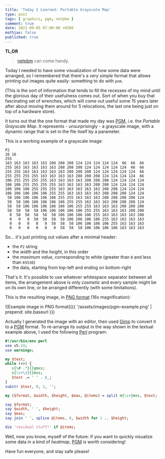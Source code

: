 ```yaml
---
title: 'Today I Learned: Portable Grayscale Map'
type: post
tags: [ graphics, pgm, netpbm ]
comment: true
date: 2021-09-05 07:00:00 +0200
mathjax: false
published: true
---
```


**TL;DR**

> [netpbm][] can come handy.

Today I needed to have some visualization of how some data were
arranged, so I remembered that there's a *very simple* format that
allows printing out images quite easily: something to do with `pnm`.

(This is the sort of information that tends to fill the recesses of my
mind until the glorious day of their usefulness comes out. Sort of when
you buy that fascinating set of wrenches, which will come out useful
some 15 years later after about moving them around for 5 relocations,
the last one being just on top of a hardware store).

It turns out that the one format that made my day was [PGM][], i.e. the
*Portable Grayscale Map*. It represents - unsurprisingly - a grayscale
image, with a dynamic range that is set in the file itself by a
parameter.

This is a working example of a grayscale image:

```pgm
P2
16 16
255
163 163 163 163 163 208 208 208 124 124 124 124 124  66  66  66
255 163 163 163 163 163 208 208 208 124 124 124 124 124  66  66
255 255 163 163 163 163 163 208 208 208 124 124 124 124 124  66
255 255 255 255 163 163 163 163 208 208 208 124 124 124 124  66
106 255 255 255 255 163 163 163 163 208 208 208 124 124 124 124
106 106 255 255 255 255 163 163 163 163 208 208 124 124 124 124
106 106 106 255 255 255 163 163 163 163 163 208 208 124 124 124
106 106 106 106 106 255 255 163 163 163 163 208 208 208 124 124
 58 106 106 106 106 106 255 255 163 163 163 208 208 208 208 124
 58  58 106 106 106 106 106 255 255 163 163 163 208 208 208 124
 58  58 106 106 106 106 106 106 255 255 163 163 163 208 208 208
 58  58  58  58 106 106 106 106 106 255 255 163 163 163 208 208
  0  58  58  58  58  58 106 106 106 106 255 163 163 163 163 208
  0   0   0  58  58  58  58 106 106 106 106 255 163 163 163 163
  0   0   0   0   0  58  58  58 106 106 106 106 255 163 163 163
  0   0   0   0   0   0  58  58  58 106 106 106 106 163 163 163
```

So... it's just printing out values after a minimal header:

- the `P2` string
- the *width* and the *height*, in this order
- the *maximum value*, corresponding to white (greater than `0` and less
  than `65536`)
- the data, starting from top-left and ending on bottom-right

That's it. It's possible to use whatever whitespace separator between
all items, the arrangement above is only *cosmetic* and every sample
might be on its own line, or be arranged differently (with some
limitations).

This is the resulting image, in [PNG format][PNG] (16x magnification):

![Example image in PNG format]({{ '/assets/images/pgm-example.png' | prepend: site.baseurl }})

Actually I generated the image with an editor, then used [Gimp][] to
convert it to a [PGM][] format. To re-arrange its output in the way
shown in the textual example above, I used the following [Perl][]
program:

```perl
#!/usr/bin/env perl
use v5.24;
use warnings;

my $text;
while (<>) {
   s{\# .*}{}gmxs;
   s{\s+\z}{}mxs;
   $text .= ' ' . $_;
}
substr $text, 0, 1, '';

my ($format, $width, $height, $max, @items) = split m{\s+}mxs, $text;

say $format;
say $width, ' ', $height;
say $max;
say join ' ', splice @items, 0, $width for 1 .. $height;

die 'residual stuff!' if @items;
```

Well, now you know, myself of the future: if you want to quickly
visualize some data in a kind of *heatmap*, [PGM][] is worth
considering!

Have fun everyone, and stay safe please!

[Perl]: https://www.perl.org/
[Raku]: https://raku.org/
[netpbm]: http://netpbm.sourceforge.net/doc/
[PGM]: http://netpbm.sourceforge.net/doc/pgm.html
[PNG]: http://www.libpng.org/pub/png/
[Gimp]: https://www.gimp.org/
